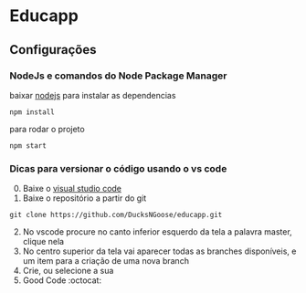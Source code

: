 # Educapp

## Configurações

### NodeJs e comandos do Node Package Manager

baixar [nodejs](https://nodejs.org/en/download/)
para instalar as dependencias
```
npm install
```
para rodar o projeto
```
npm start 
```

### Dicas para versionar o código usando o vs code

0. Baixe o [visual studio code ](https://code.visualstudio.com/download)
1. Baixe o repositório a partir do git

```
git clone https://github.com/DucksNGoose/educapp.git
```
2. No vscode procure no canto inferior esquerdo da tela a palavra master, clique nela
3. No centro superior da tela vai aparecer todas as branches disponíveis, e um item para a criação de uma nova branch
4. Crie, ou selecione a sua
5. Good Code :octocat:

